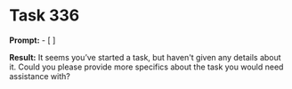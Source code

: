 # Task 336

**Prompt:** - [ ]

**Result:**
It seems you’ve started a task, but haven't given any details about it. Could you please provide more specifics about the task you would need assistance with?
